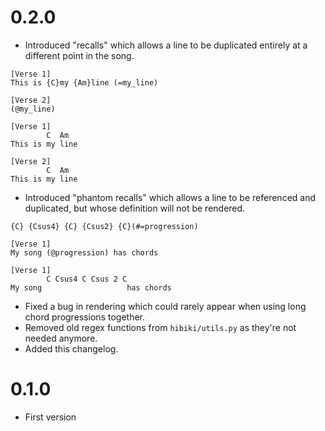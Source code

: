 # 0.2.0
- Introduced "recalls" which allows a line to be duplicated entirely at a different point in the song.
```
[Verse 1]
This is {C}my {Am}line (=my_line)

[Verse 2]
(@my_line)
```
```
[Verse 1]
        C  Am
This is my line

[Verse 2]
        C  Am
This is my line
```
- Introduced "phantom recalls" which allows a line to be referenced and duplicated, but whose definition will not be rendered.
```
{C} {Csus4} {C} {Csus2} {C}(#=progression)

[Verse 1]
My song (@progression) has chords
```
```
[Verse 1]
        C Csus4 C Csus 2 C
My song                   has chords
```
- Fixed a bug in rendering which could rarely appear when using long chord progressions together.
- Removed old regex functions from `hibiki/utils.py` as they're not needed anymore.
- Added this changelog.
# 0.1.0
- First version